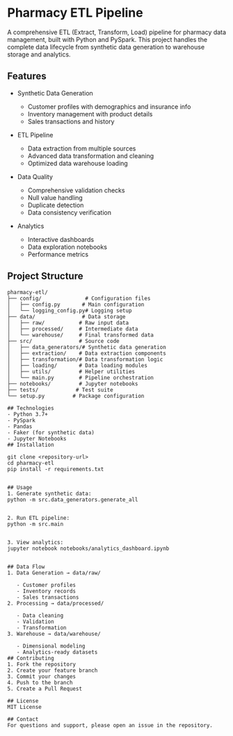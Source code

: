 # Pharmacy ETL Pipeline

A comprehensive ETL (Extract, Transform, Load) pipeline for pharmacy data management, built with Python and PySpark. This project handles the complete data lifecycle from synthetic data generation to warehouse storage and analytics.

## Features
- Synthetic Data Generation
  
  - Customer profiles with demographics and insurance info
  - Inventory management with product details
  - Sales transactions and history
- ETL Pipeline
  
  - Data extraction from multiple sources
  - Advanced data transformation and cleaning
  - Optimized data warehouse loading
- Data Quality
  
  - Comprehensive validation checks
  - Null value handling
  - Duplicate detection
  - Data consistency verification
- Analytics
  
  - Interactive dashboards
  - Data exploration notebooks
  - Performance metrics
## Project Structure
```
pharmacy-etl/
├── config/              # Configuration files
│   ├── config.py       # Main configuration
│   └── logging_config.py# Logging setup
├── data/               # Data storage
│   ├── raw/           # Raw input data
│   ├── processed/     # Intermediate data
│   └── warehouse/     # Final transformed data
├── src/               # Source code
│   ├── data_generators/# Synthetic data generation
│   ├── extraction/    # Data extraction components
│   ├── transformation/# Data transformation logic
│   ├── loading/       # Data loading modules
│   ├── utils/         # Helper utilities
│   └── main.py        # Pipeline orchestration
├── notebooks/         # Jupyter notebooks
├── tests/            # Test suite
└── setup.py         # Package configuration

## Technologies
- Python 3.7+
- PySpark
- Pandas
- Faker (for synthetic data)
- Jupyter Notebooks
## Installation

git clone <repository-url>
cd pharmacy-etl
pip install -r requirements.txt


## Usage
1. Generate synthetic data:
python -m src.data_generators.generate_all


2. Run ETL pipeline:
python -m src.main


3. View analytics:
jupyter notebook notebooks/analytics_dashboard.ipynb


## Data Flow
1. Data Generation → data/raw/
   
   - Customer profiles
   - Inventory records
   - Sales transactions
2. Processing → data/processed/
   
   - Data cleaning
   - Validation
   - Transformation
3. Warehouse → data/warehouse/
   
   - Dimensional modeling
   - Analytics-ready datasets
## Contributing
1. Fork the repository
2. Create your feature branch
3. Commit your changes
4. Push to the branch
5. Create a Pull Request

## License
MIT License

## Contact
For questions and support, please open an issue in the repository.
